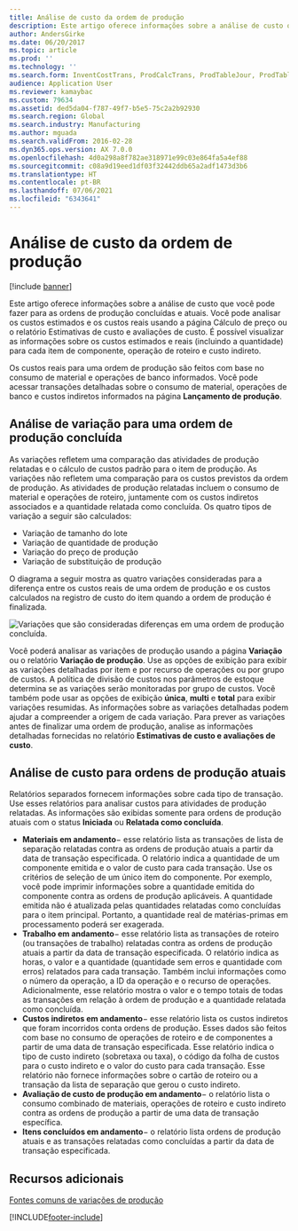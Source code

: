 ```yaml
---
title: Análise de custo da ordem de produção
description: Este artigo oferece informações sobre a análise de custo que você pode fazer para as ordens de produção concluídas e atuais. Você pode analisar os custos estimados e os custos reais usando a página Cálculo de preço ou o relatório Estimativas de custo e avaliações de custo. É possível visualizar as informações sobre os custos estimados e reais (incluindo a quantidade) para cada item de componente, operação de roteiro e custo indireto.
author: AndersGirke
ms.date: 06/20/2017
ms.topic: article
ms.prod: ''
ms.technology: ''
ms.search.form: InventCostTrans, ProdCalcTrans, ProdTableJour, ProdTableListPage, ProdSetupHistoricalCost
audience: Application User
ms.reviewer: kamaybac
ms.custom: 79634
ms.assetid: ded5da04-f787-49f7-b5e5-75c2a2b92930
ms.search.region: Global
ms.search.industry: Manufacturing
ms.author: mguada
ms.search.validFrom: 2016-02-28
ms.dyn365.ops.version: AX 7.0.0
ms.openlocfilehash: 4d0a298a8f782ae318971e99c03e864fa5a4ef88
ms.sourcegitcommit: c08a9d19eed1df03f32442ddb65a2adf1473d3b6
ms.translationtype: HT
ms.contentlocale: pt-BR
ms.lasthandoff: 07/06/2021
ms.locfileid: "6343641"
---
```

# <a name="production-order-cost-analysis"></a>Análise de custo da ordem de produção

[!include [banner](../includes/banner.md)]

Este artigo oferece informações sobre a análise de custo que você pode fazer para as ordens de produção concluídas e atuais. Você pode analisar os custos estimados e os custos reais usando a página Cálculo de preço ou o relatório Estimativas de custo e avaliações de custo. É possível visualizar as informações sobre os custos estimados e reais (incluindo a quantidade) para cada item de componente, operação de roteiro e custo indireto.

Os custos reais para uma ordem de produção são feitos com base no consumo de material e operações de banco informados. Você pode acessar transações detalhadas sobre o consumo de material, operações de banco e custos indiretos informados na página **Lançamento de produção**.

## <a name="variance-analysis-for-a-completed-production-order"></a>Análise de variação para uma ordem de produção concluída
As variações refletem uma comparação das atividades de produção relatadas e o cálculo de custos padrão para o item de produção. As variações não refletem uma comparação para os custos previstos da ordem de produção. As atividades de produção relatadas incluem o consumo de material e operações de roteiro, juntamente com os custos indiretos associados e a quantidade relatada como concluída. Os quatro tipos de variação a seguir são calculados:

-   Variação de tamanho do lote
-   Variação de quantidade de produção
-   Variação do preço de produção
-   Variação de substituição de produção

O diagrama a seguir mostra as quatro variações consideradas para a diferença entre os custos reais de uma ordem de produção e os custos calculados na registro de custo do item quando a ordem de produção é finalizada. 

![Variações que são consideradas diferenças em uma ordem de produção concluída.](./media/control.jpg) 

Você poderá analisar as variações de produção usando a página **Variação** ou o relatório **Variação de produção**. Use as opções de exibição para exibir as variações detalhadas por item e por recurso de operações ou por grupo de custos. A política de divisão de custos nos parâmetros de estoque determina se as variações serão monitoradas por grupo de custos. Você também pode usar as opções de exibição **única**, **multi** e **total** para exibir variações resumidas. As informações sobre as variações detalhadas podem ajudar a compreender a origem de cada variação. Para prever as variações antes de finalizar uma ordem de produção, analise as informações detalhadas fornecidas no relatório **Estimativas de custo e avaliações de custo**.

## <a name="cost-analysis-for-current-production-orders"></a>Análise de custo para ordens de produção atuais
Relatórios separados fornecem informações sobre cada tipo de transação. Use esses relatórios para analisar custos para atividades de produção relatadas. As informações são exibidas somente para ordens de produção atuais com o status **Iniciada** ou **Relatada como concluída**.

-   **Materiais em andamento**− esse relatório lista as transações de lista de separação relatadas contra as ordens de produção atuais a partir da data de transação especificada. O relatório indica a quantidade de um componente emitida e o valor de custo para cada transação. Use os critérios de seleção de um único item do componente. Por exemplo, você pode imprimir informações sobre a quantidade emitida do componente contra as ordens de produção aplicáveis. A quantidade emitida não é atualizada pelas quantidades relatadas como concluídas para o item principal. Portanto, a quantidade real de matérias-primas em processamento poderá ser exagerada.
-   **Trabalho em andamento**− esse relatório lista as transações de roteiro (ou transações de trabalho) relatadas contra as ordens de produção atuais a partir da data de transação especificada. O relatório indica as horas, o valor e a quantidade (quantidade sem erros e quantidade com erros) relatados para cada transação. Também inclui informações como o número da operação, a ID da operação e o recurso de operações. Adicionalmente, esse relatório mostra o valor e o tempo totais de todas as transações em relação à ordem de produção e a quantidade relatada como concluída.
-   **Custos indiretos em andamento**− esse relatório lista os custos indiretos que foram incorridos conta ordens de produção. Esses dados são feitos com base no consumo de operações de roteiro e de componentes a partir de uma data de transação especificada. Esse relatório indica o tipo de custo indireto (sobretaxa ou taxa), o código da folha de custos para o custo indireto e o valor do custo para cada transação. Esse relatório não fornece informações sobre o cartão de roteiro ou a transação da lista de separação que gerou o custo indireto.
-   **Avaliação de custo de produção em andamento**− o relatório lista o consumo combinado de materiais, operações de roteiro e custo indireto contra as ordens de produção a partir de uma data de transação específica.
-   **Itens concluídos em andamento**− o relatório lista ordens de produção atuais e as transações relatadas como concluídas a partir da data de transação especificada.


## <a name="additional-resources"></a>Recursos adicionais

[Fontes comuns de variações de produção](common-sources-of-production-variances.md)





[!INCLUDE[footer-include](../../includes/footer-banner.md)]